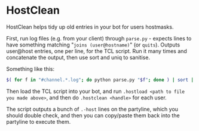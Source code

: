 HostClean
=========

HostClean helps tidy up old entries in your bot for users hostmasks.

First, run log files (e.g. from your client) through `parse.py` - expects lines to have something matching "`joins (user@hostname)`" (or `quits`). Outputs user@host entries, one per line, for the TCL script. Run it many times and concatenate the output, then use sort and uniq to sanitise.

Something like this:

```bash
$( for f in "#channel.*.log"; do python parse.py "$f"; done ) | sort | uniq > hosts.txt
```

Then load the TCL script into your bot, and run `.hostload <path to file you made above>`, and then do `.hostclean <handle>` for each user.

The script outputs a bunch of `.-host` lines on the partyline, which you should double check, and then you can copy/paste them back into the partyline to execute them.
